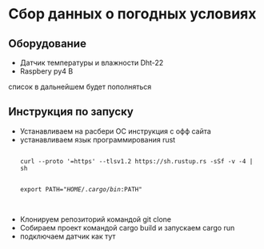# Сбор данных о погодных условиях

## Оборудование
<ul>
<li> Датчик температуры и влажности Dht-22
<li>Raspbery py4 B
</ul>
список в дальнейшем будет пополняться

## Инструкция по запуску
<ul>
<li>Устанавливаем на расбери ОС <a hreg = "https://www.raspberrypi.com/software/">инструкция с офф сайта</a>
<li>устанавливаем язык программирования rust
<pre>
<code>
curl --proto '=https' --tlsv1.2 https://sh.rustup.rs -sSf -v -4 | sh

export PATH="$HOME/.cargo/bin:$PATH"
</code>
</pre>
<li> Клонируем репозиторий командой git clone
<li>Собираем проект командой cargo build и запускаем cargo run
<li> подключаем датчик как <a hreg = "https://habrastorage.org/storage2/a84/bd3/77a/a84bd377a9ad2d3bbe7376a0b89418d0.jpg">тут</a> 
</ul>
